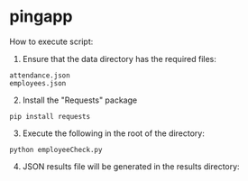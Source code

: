 # pingapp

How to execute script:


1. Ensure that the data directory has the required files:
````
attendance.json
employees.json 
````


2. Install the "Requests" package
````
pip install requests
````

3. Execute the following in the root of the directory:
````
python employeeCheck.py
````

4. JSON results file will be generated in the results directory:
